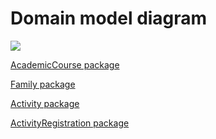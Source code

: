 # Domain model diagram
![](https://www.plantuml.com/plantuml/png/SoWkIImgAStDuIf8JCvEJ4zLS4nEJ4dDpKnspYyjAaw52xibvcRcL2AfAiaioop150XAJSyiBYbABCdCp-FYGZLCmKPN5sOGfWp2J4mvxCP3Z4AHXuhXrWCLnAF28JKl1HWW0000)

[AcademicCourse package](AcademicCourse.md)

[Family package](FamilyPackage.md)

[Activity package](ActivityPackage.md)

[ActivityRegistration package](ActivityRegistrationPackage.md)
